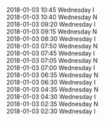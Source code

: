 2018-01-03 10:45 Wednesday  I  
2018-01-03 10:40 Wednesday  N  
2018-01-03 09:20 Wednesday  I  
2018-01-03 09:15 Wednesday  N  
2018-01-03 08:30 Wednesday  I  
2018-01-03 07:50 Wednesday  N  
2018-01-03 07:45 Wednesday  I  
2018-01-03 07:05 Wednesday  N  
2018-01-03 07:00 Wednesday  I  
2018-01-03 06:35 Wednesday  N  
2018-01-03 06:30 Wednesday  I  
2018-01-03 04:35 Wednesday  N  
2018-01-03 04:30 Wednesday  I  
2018-01-03 02:35 Wednesday  N  
2018-01-03 02:30 Wednesday  I  
